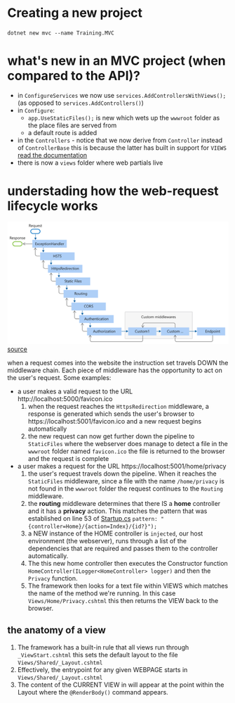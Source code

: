 # Creating a new project

`dotnet new mvc --name Training.MVC`

# what's new in an MVC project (when compared to the API)?

* in `ConfigureServices` we now use `services.AddControllersWithViews();` (as opposed to `services.AddControllers()`)
* in `Configure`:
    - `app.UseStaticFiles();` is new which wets up the `wwwroot` folder as the place files are served from
    - a default route is added 
* in the `Controllers` - notice that we now derive from `Controller` instead of `ControllerBase` this is because the latter has built in support for `VIEWS` [read the documentation](https://docs.microsoft.com/en-us/aspnet/core/web-api/?view=aspnetcore-3.1)
* there is now a `views` folder where web partials live

# understading how the web-request lifecycle works

![](../img/middleware-pipeline.svg) [source](https://docs.microsoft.com/en-us/aspnet/core/fundamentals/middleware/?view=aspnetcore-3.1)

when a request comes into the website the instruction set travels DOWN the middleware chain. Each piece of middleware has the opportunity to act on the user's request. Some examples:     

* a user makes a valid request to the URL http://localhost:5000/favicon.ico
     1. when the request reaches the `HttpsRedirection` middleware, a response is generated which sends the user's browser to https://localhost:5001/favicon.ico and a new request begins automatically
     2. the new request can now get further down the pipeline to `StaticFiles` where the webserver does manage to detect a file in the `wwwroot` folder named `favicon.ico` the file is returned to the browser and the request is complete
* a user makes a request for the URL https://localhost:5001/home/privacy
     1. the user's request travels down the pipeline. When it reaches the `StaticFiles` middleware, since a file with the name `/home/privacy` is not found in the `wwwroot` folder the request continues to the `Routing` middleware. 
     2. the **routing** middleware determines that there IS a **home** controller and it has a **privacy** action. This matches the pattern that was established on line 53 of [Startup.cs](Training.MVC/Startup.cs) `pattern: "{controller=Home}/{action=Index}/{id?}");`
     3. a NEW instance of the HOME controller is `injected`, our host environment (the webserver), runs through a list of the dependencies that are required and passes them to the controller automatically.
     4. The this new home controller then executes the Constructor function `HomeController(ILogger<HomeController> logger)` and then the `Privacy` function.
     5. The framework then looks for a text file within VIEWS which matches the name of the method we're running. In this case `Views/Home/Privacy.cshtml` this then returns the VIEW back to the browser.

## the anatomy of a view
1. The framework has a built-in rule that all views run through `_ViewStart.cshtml` this sets the default layout to the file `Views/Shared/_Layout.cshtml` 
2. Effectively, the entrypoint for any given WEBPAGE starts in `Views/Shared/_Layout.cshtml` 
3. The content of the CURRENT VIEW in will appear at the point within the Layout where the `@RenderBody()` command appears.


    

    


